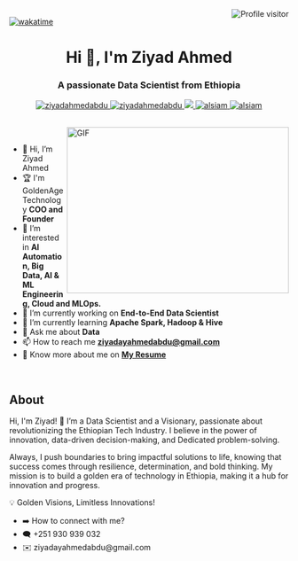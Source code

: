 
<!---
ziyadahmedabdu/ziyadahmedabdu is a ✨ special ✨ repository because its `README.md` (this file) appears on your GitHub profile.
You can click the Preview link to take a look at your changes.
--->

<a href="https://komarev.com/ghpvc/?username=ziyadahmedabdu">
  <img align="right" src="https://komarev.com/ghpvc/?username=ziyadahmedabdu&label=Visitors&color=0e75b6&style=flat" alt="Profile visitor" />
</a>


[![wakatime](https://wakatime.com/badge/user/cc882208-c983-46cb-b4f5-ed20bb5c6e07.svg)](https://wakatime.com/@cc882208-c983-46cb-b4f5-ed20bb5c6e07)




<h1 align="center">Hi 👋, I'm Ziyad Ahmed</h1>
<h3 align="center">A passionate Data Scientist from Ethiopia</h3>


<p align="center">
 <a href="https://ziyadahmedabdu.et" target="blank">
  <img src="https://img.shields.io/badge/Website-DC143C?style=for-the-badge&logo=medium&logoColor=white" alt="ziyadahmedabdu" />
 </a>
 <a href="https://linkedin.com/in/ziyadahmedabdu" target="_blank">
  <img src="https://img.shields.io/badge/LinkedIn-0077B5?style=for-the-badge&logo=linkedin&logoColor=white" alt="ziyadahmedabdu"/>
 </a>
 <!-- <a href="https://dev.to/alsiam" target="_blank">
  <img src="https://img.shields.io/badge/dev.to-0A0A0A?style=for-the-badge&logo=dev.to&logoColor=white" alt="alsiam" />
 </a> -->
 <a href="https://twitter.com/Ziyadahmedabdu1" target="_blank">
  <img src="https://img.shields.io/badge/Twitter-1DA1F2?style=for-the-badge&logo=twitter&logoColor=white" />
 </a>
 <a href="https://instagram.com/ziyadahmedabdu" target="_blank">
  <img src="https://img.shields.io/badge/Instagram-fe4164?style=for-the-badge&logo=instagram&logoColor=white" alt="alsiam" />
 </a> 
 <a href="https://facebook.ziyadahmedabdu" target="_blank">
  <img src="https://img.shields.io/badge/Facebook-20BEFF?&style=for-the-badge&logo=facebook&logoColor=white" alt="alsiam"  />
  </a> 
</p>
<br />

<img align="right" top="500" height="300" width="400" alt="GIF" src="https://images.app.goo.gl/Uhi8PpxZAK1pGjNn9">

<br />

- 👋 Hi, I’m Ziyad Ahmed
- 🏆 I'm GoldenAgeTechnology **COO and Founder**
- 👀 I’m interested in **AI Automation, Big Data, AI & ML Engineering, Cloud and MLOps.**
- 🔭 I’m currently working on **End-to-End Data Scientist**
- 🌱 I’m currently learning **Apache Spark, Hadoop & Hive**
- 💬 Ask me about **Data**
- 📫 How to reach me **ziyadayahmedabdu@gmail.com**
- 📝 Know more about me on **[My Resume](https://www.canva.com/design/DAFYX1YIK4Q/lgQ3ugkEG1tEbQ8S8Wv5YA/view?utm_content=DAFYX1YIK4Q&utm_campaign=designshare&utm_medium=link&utm_source=editor)**

<br />
<H2>About</H2>
<p>Hi, I'm Ziyad! 🚀
I’m a Data Scientist and a Visionary, passionate about revolutionizing the Ethiopian Tech Industry. I believe in the power of innovation, data-driven decision-making, and Dedicated problem-solving.

Always, I push boundaries to bring impactful solutions to life, knowing that success comes through resilience, determination, and bold thinking. My mission is to build a golden era of technology in Ethiopia, making it a hub for innovation and progress.

💡 Golden Visions, Limitless Innovations!</p>

<ul>
  <li>
    ➡️ How to connect with me?
  </li>
    <li>
      🗨 +251 930 939 032
  </li>
    <li>
      ✉️ ziyadayahmedabdu@gmail.com
  </li>
  </ul>
